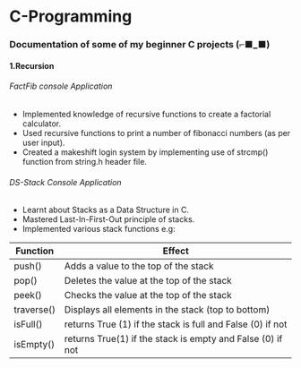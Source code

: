 # C-Programming
### Documentation of some of my beginner C projects (⌐■_■)

#### 1.Recursion
###### FactFib console Application
* Implemented knowledge of recursive functions to create a factorial calculator.  
* Used recursive functions to print a number of fibonacci numbers (as per user input). 
* Created a makeshift login system by implementing use of strcmp() function from string.h header file. 

###### DS-Stack Console Application
* Learnt about Stacks as a Data Structure in C.
* Mastered Last-In-First-Out principle of stacks.
* Implemented various stack functions e.g:<br>

| Function | Effect |
| -------- | ------ |
| push() | Adds a value to the top of the stack |
| pop() | Deletes the value at the top of the stack |
| peek() | Checks the value at the top of the stack |
| traverse() | Displays all elements in the stack (top to bottom) |
| isFull() | returns True (1) if the stack is full and False (0) if not |
| isEmpty() | returns True(1) if the stack is empty and False (0) if not |
